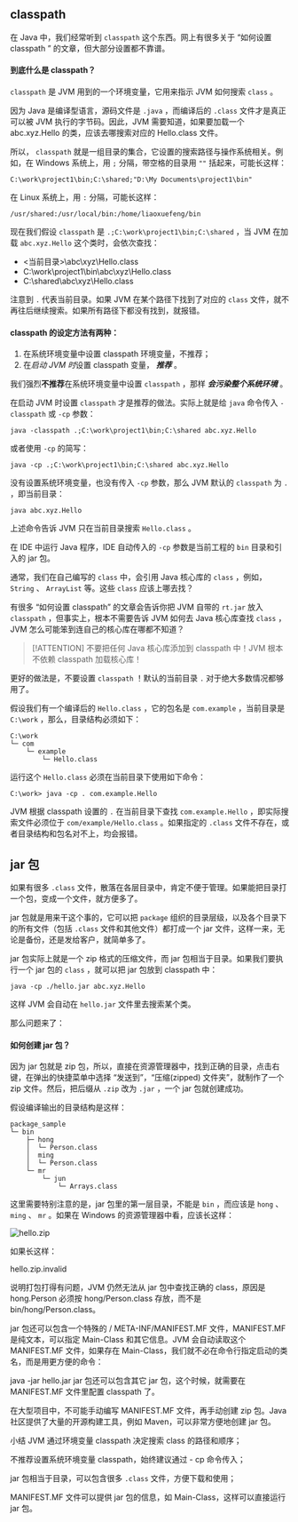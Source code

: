 ## classpath

在 Java 中，我们经常听到 `classpath` 这个东西。网上有很多关于 “如何设置 classpath ” 的文章，但大部分设置都不靠谱。

#### 到底什么是 classpath？

`classpath` 是 JVM 用到的一个环境变量，它用来指示 JVM 如何搜索 `class` 。

因为 Java 是编译型语言，源码文件是 `.java` ，而编译后的 `.class` 文件才是真正可以被 JVM 执行的字节码。因此，JVM 需要知道，如果要加载一个 abc.xyz.Hello 的类，应该去哪搜索对应的 Hello.class 文件。

所以， `classpath` 就是一组目录的集合，它设置的搜索路径与操作系统相关。例如，在 Windows 系统上，用 `;` 分隔，带空格的目录用 `""` 括起来，可能长这样：

```
C:\work\project1\bin;C:\shared;"D:\My Documents\project1\bin"
```

在 Linux 系统上，用 `:` 分隔，可能长这样：

```
/usr/shared:/usr/local/bin:/home/liaoxuefeng/bin
```

现在我们假设 `classpath` 是 `.;C:\work\project1\bin;C:\shared` ，当 JVM 在加载 `abc.xyz.Hello` 这个类时，会依次查找：

- <当前目录>\abc\xyz\Hello.class
- C:\work\project1\bin\abc\xyz\Hello.class
- C:\shared\abc\xyz\Hello.class

注意到 `.` 代表当前目录。如果 JVM 在某个路径下找到了对应的 `class` 文件，就不再往后继续搜索。如果所有路径下都没有找到，就报错。

#### classpath 的设定方法有两种：

1. 在系统环境变量中设置 classpath 环境变量，不推荐；
2. 在*启动 JVM 时*设置 classpath 变量， ***推荐*** 。

我们强烈**不推荐**在系统环境变量中设置 `classpath` ，那样 ***会污染整个系统环境*** 。

在启动 JVM 时设置 `classpath` 才是推荐的做法。实际上就是给 `java` 命令传入 `-classpath` 或 `-cp` 参数：

```
java -classpath .;C:\work\project1\bin;C:\shared abc.xyz.Hello
```

或者使用 `-cp` 的简写：

```
java -cp .;C:\work\project1\bin;C:\shared abc.xyz.Hello
```

没有设置系统环境变量，也没有传入 `-cp` 参数，那么 JVM 默认的 `classpath` 为 `.` ，即当前目录：

```
java abc.xyz.Hello
```

上述命令告诉 JVM 只在当前目录搜索 `Hello.class` 。

在 IDE 中运行 Java 程序，IDE 自动传入的 `-cp` 参数是当前工程的 `bin` 目录和引入的 jar 包。

通常，我们在自己编写的 `class` 中，会引用 Java 核心库的 `class` ，例如， `String` 、 `ArrayList` 等。这些 `class` 应该上哪去找？

有很多 “如何设置 classpath” 的文章会告诉你把 JVM 自带的 `rt.jar` 放入 `classpath` ，但事实上，根本不需要告诉 JVM 如何去 Java 核心库查找 `class` ，JVM 怎么可能笨到连自己的核心库在哪都不知道？


> [!ATTENTION]
> 不要把任何 Java 核心库添加到 classpath 中！JVM 根本不依赖 classpath 加载核心库！

更好的做法是，不要设置 `classpath` ！默认的当前目录 `.` 对于绝大多数情况都够用了。

假设我们有一个编译后的 `Hello.class` ，它的包名是 `com.example` ，当前目录是 `C:\work` ，那么，目录结构必须如下：

    C:\work
    └─ com
        └─ example
            └─ Hello.class

运行这个 `Hello.class` 必须在当前目录下使用如下命令：

```
C:\work> java -cp . com.example.Hello
```

JVM 根据 classpath 设置的 `.` 在当前目录下查找 `com.example.Hello` ，即实际搜索文件必须位于 `com/example/Hello.class` 。如果指定的 `.class` 文件不存在，或者目录结构和包名对不上，均会报错。

## jar 包
如果有很多 `.class` 文件，散落在各层目录中，肯定不便于管理。如果能把目录打一个包，变成一个文件，就方便多了。

jar 包就是用来干这个事的，它可以把 `package` 组织的目录层级，以及各个目录下的所有文件（包括 `.class` 文件和其他文件）都打成一个 jar 文件，这样一来，无论是备份，还是发给客户，就简单多了。

jar 包实际上就是一个 zip 格式的压缩文件，而 jar 包相当于目录。如果我们要执行一个 jar 包的 `class` ，就可以把 jar 包放到 classpath 中：

```
java -cp ./hello.jar abc.xyz.Hello
```

这样 JVM 会自动在 `hello.jar` 文件里去搜索某个类。

那么问题来了：

#### 如何创建 jar 包？

因为 jar 包就是 zip 包，所以，直接在资源管理器中，找到正确的目录，点击右键，在弹出的快捷菜单中选择 “发送到”，“压缩(zipped) 文件夹”，就制作了一个 zip 文件。然后，把后缀从 `.zip` 改为 `.jar` ，一个 jar 包就创建成功。

假设编译输出的目录结构是这样：

    package_sample
    └─ bin
        ├─ hong
        │  └─ Person.class
        │  ming
        │  └─ Person.class
        └─ mr
            └─ jun
                └─ Arrays.class

这里需要特别注意的是，jar 包里的第一层目录，不能是 `bin` ，而应该是 `hong` 、 `ming` 、 `mr` 。如果在 Windows 的资源管理器中看，应该长这样：

![hello.zip](https://cdn.gxmnzl.xyz//img/202206142349353.png)



如果长这样：

hello.zip.invalid

说明打包打得有问题，JVM 仍然无法从 jar 包中查找正确的 class，原因是 hong.Person 必须按 hong/Person.class 存放，而不是 bin/hong/Person.class。

jar 包还可以包含一个特殊的 / META-INF/MANIFEST.MF 文件，MANIFEST.MF 是纯文本，可以指定 Main-Class 和其它信息。JVM 会自动读取这个 MANIFEST.MF 文件，如果存在 Main-Class，我们就不必在命令行指定启动的类名，而是用更方便的命令：

java -jar hello.jar
jar 包还可以包含其它 jar 包，这个时候，就需要在 MANIFEST.MF 文件里配置 classpath 了。

在大型项目中，不可能手动编写 MANIFEST.MF 文件，再手动创建 zip 包。Java 社区提供了大量的开源构建工具，例如 Maven，可以非常方便地创建 jar 包。

小结
JVM 通过环境变量 classpath 决定搜索 class 的路径和顺序；

不推荐设置系统环境变量 classpath，始终建议通过 - cp 命令传入；

jar 包相当于目录，可以包含很多 `.class` 文件，方便下载和使用；

MANIFEST.MF 文件可以提供 jar 包的信息，如 Main-Class，这样可以直接运行 jar 包。



